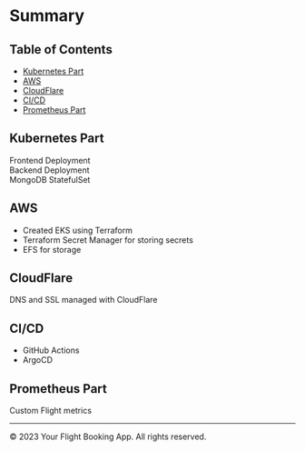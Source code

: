 # Summary

## Table of Contents
- [Kubernetes Part](#kubernetes-part)
- [AWS](#aws)
- [CloudFlare](#cloudflare)
- [CI/CD](#ci-cd)
- [Prometheus Part](#prometheus-part)

## Kubernetes Part
Frontend Deployment  
Backend Deployment  
MongoDB StatefulSet

## AWS
- Created EKS using Terraform
- Terraform Secret Manager for storing secrets
- EFS for storage

## CloudFlare
DNS and SSL managed with CloudFlare

## CI/CD
- GitHub Actions
- ArgoCD

## Prometheus Part
Custom Flight metrics

---

&copy; 2023 Your Flight Booking App. All rights reserved.
